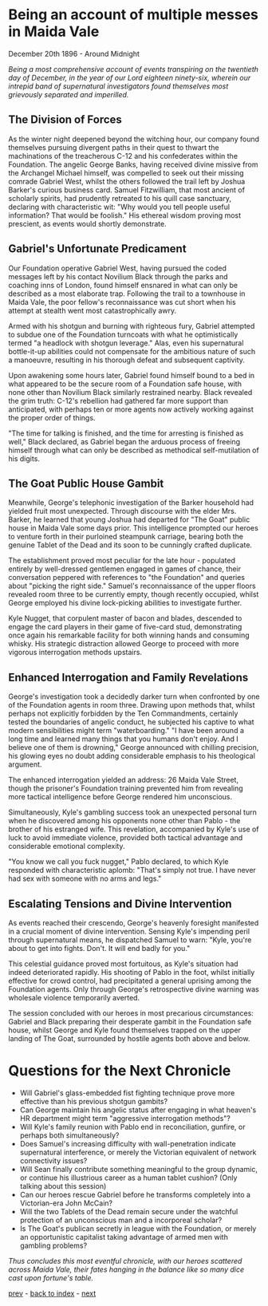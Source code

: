 # Being an account of multiple messes in Maida Vale

December 20th 1896 - Around Midnight

*Being a most comprehensive account of events transpiring on the twentieth day of December, in the year of our Lord eighteen ninety-six, wherein our intrepid band of supernatural investigators found themselves most grievously separated and imperilled.*

## The Division of Forces
As the winter night deepened beyond the witching hour, our company found themselves pursuing divergent paths in their quest to thwart the machinations of the treacherous C-12 and his confederates within the Foundation. The angelic George Banks, having received divine missive from the Archangel Michael himself, was compelled to seek out their missing comrade Gabriel West, whilst the others followed the trail left by Joshua Barker's curious business card.
Samuel Fitzwilliam, that most ancient of scholarly spirits, had prudently retreated to his quill case sanctuary, declaring with characteristic wit: "Why would you tell people useful information? That would be foolish." His ethereal wisdom proving most prescient, as events would shortly demonstrate.

## Gabriel's Unfortunate Predicament
Our Foundation operative Gabriel West, having pursued the coded messages left by his contact Novilium Black through the parks and coaching inns of London, found himself ensnared in what can only be described as a most elaborate trap. Following the trail to a townhouse in Maida Vale, the poor fellow's reconnaissance was cut short when his attempt at stealth went most catastrophically awry.

Armed with his shotgun and burning with righteous fury, Gabriel attempted to subdue one of the Foundation turncoats with what he optimistically termed "a headlock with shotgun leverage." Alas, even his supernatural bottle-it-up abilities could not compensate for the ambitious nature of such a manoeuvre, resulting in his thorough defeat and subsequent captivity.

Upon awakening some hours later, Gabriel found himself bound to a bed in what appeared to be the secure room of a Foundation safe house, with none other than Novilium Black similarly restrained nearby. Black revealed the grim truth: C-12's rebellion had gathered far more support than anticipated, with perhaps ten or more agents now actively working against the proper order of things.

"The time for talking is finished, and the time for arresting is finished as well," Black declared, as Gabriel began the arduous process of freeing himself through what can only be described as methodical self-mutilation of his digits.

## The Goat Public House Gambit
Meanwhile, George's telephonic investigation of the Barker household had yielded fruit most unexpected. Through discourse with the elder Mrs. Barker, he learned that young Joshua had departed for "The Goat" public house in Maida Vale some days prior. This intelligence prompted our heroes to venture forth in their purloined steampunk carriage, bearing both the genuine Tablet of the Dead and its soon to be cunningly crafted duplicate.

The establishment proved most peculiar for the late hour - populated entirely by well-dressed gentlemen engaged in games of chance, their conversation peppered with references to "the Foundation" and queries about "picking the right side." Samuel's reconnaissance of the upper floors revealed room three to be currently empty, though recently occupied, whilst George employed his divine lock-picking abilities to investigate further.

Kyle Nugget, that corpulent master of bacon and blades, descended to engage the card players in their game of five-card stud, demonstrating once again his remarkable facility for both winning hands and consuming whisky. His strategic distraction allowed George to proceed with more vigorous interrogation methods upstairs.

## Enhanced Interrogation and Family Revelations
George's investigation took a decidedly darker turn when confronted by one of the Foundation agents in room three. Drawing upon methods that, whilst perhaps not explicitly forbidden by the Ten Commandments, certainly tested the boundaries of angelic conduct, he subjected his captive to what modern sensibilities might term "waterboarding."
"I have been around a long time and learned many things that you humans don't enjoy. And I believe one of them is drowning," George announced with chilling precision, his glowing eyes no doubt adding considerable emphasis to his theological argument.

The enhanced interrogation yielded an address: 26 Maida Vale Street, though the prisoner's Foundation training prevented him from revealing more tactical intelligence before George rendered him unconscious.

Simultaneously, Kyle's gambling success took an unexpected personal turn when he discovered among his opponents none other than Pablo - the brother of his estranged wife. This revelation, accompanied by Kyle's use of luck to avoid immediate violence, provided both tactical advantage and considerable emotional complexity.

"You know we call you fuck nugget," Pablo declared, to which Kyle responded with characteristic aplomb: "That's simply not true. I have never had sex with someone with no arms and legs."

## Escalating Tensions and Divine Intervention
As events reached their crescendo, George's heavenly foresight manifested in a crucial moment of divine intervention. Sensing Kyle's impending peril through supernatural means, he dispatched Samuel to warn: "Kyle, you're about to get into fights. Don't. It will end badly for you."

This celestial guidance proved most fortuitous, as Kyle's situation had indeed deteriorated rapidly. His shooting of Pablo in the foot, whilst initially effective for crowd control, had precipitated a general uprising among the Foundation agents. Only through George's retrospective divine warning was wholesale violence temporarily averted.

The session concluded with our heroes in most precarious circumstances: Gabriel and Black preparing their desperate gambit in the Foundation safe house, whilst George and Kyle found themselves trapped on the upper landing of The Goat, surrounded by hostile agents both above and below.

# Questions for the Next Chronicle
* Will Gabriel's glass-embedded fist fighting technique prove more effective than his previous shotgun gambits?
* Can George maintain his angelic status after engaging in what heaven's HR department might term "aggressive interrogation methods"?
* Will Kyle's family reunion with Pablo end in reconciliation, gunfire, or perhaps both simultaneously?
* Does Samuel's increasing difficulty with wall-penetration indicate supernatural interference, or merely the Victorian equivalent of network connectivity issues?
* Will Sean finally contribute something meaningful to the group dynamic, or continue his illustrious career as a human tablet cushion? (Only talking about this session)
* Can our heroes rescue Gabriel before he transforms completely into a Victorian-era John McCain?
* Will the two Tablets of the Dead remain secure under the watchful protection of an unconscious man and a incorporeal scholar?
* Is The Goat's publican secretly in league with the Foundation, or merely an opportunistic capitalist taking advantage of armed men with gambling problems?

*Thus concludes this most eventful chronicle, with our heroes scattered across Maida Vale, their fates hanging in the balance like so many dice cast upon fortune's table.*

[prev](part-029) - [back to index](index) - [next](part-031)